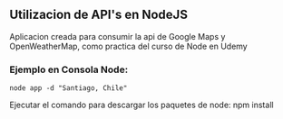 ## Utilizacion de API's en NodeJS

Aplicacion creada para consumir la api de Google Maps y OpenWeatherMap, como practica del curso de Node en Udemy
### Ejemplo en Consola Node:
```node app -d "Santiago, Chile"```

Ejecutar el comando para descargar los paquetes de node: npm install